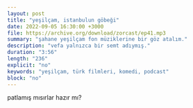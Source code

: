 ```yaml
---
layout: post
title: "yeşilçam, istanbulun göbeği"
date: 2022-09-05 16:30:00 +3000
file: https://archive.org/download/zorcast/ep41.mp3
summary: "şahane yeşilçam fon müziklerine bir göz atalım."
description: "vefa yalnızca bir semt adıymış."
duration: "3:56" 
length: "236"
explicit: "no" 
keywords: "yeşilçam, türk filmleri, komedi, podcast"
block: "no" 
---
```



patlamış mısırlar hazır mı?